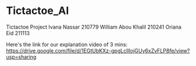 # Tictactoe_AI
Tictactoe Project
Ivana Nassar 210779
William Abou Khalil 210241
Oriana Eid 211113

Here's the link for our explanation video of 3 mins:
https://drive.google.com/file/d/1EGtUbKXz-gpgLcIlIojGUy6xZvFLP8fe/view?usp=sharing
